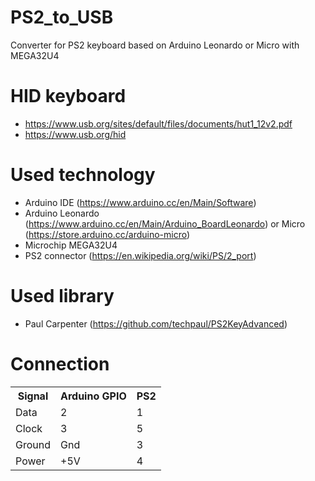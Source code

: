 # PS2_to_USB
Converter for PS2 keyboard based on Arduino Leonardo or Micro with MEGA32U4
# HID keyboard
- https://www.usb.org/sites/default/files/documents/hut1_12v2.pdf
- https://www.usb.org/hid
# Used technology 
- Arduino IDE (https://www.arduino.cc/en/Main/Software)
- Arduino Leonardo (https://www.arduino.cc/en/Main/Arduino_BoardLeonardo) or Micro (https://store.arduino.cc/arduino-micro)
- Microchip MEGA32U4
- PS2 connector (https://en.wikipedia.org/wiki/PS/2_port)
# Used library
- Paul Carpenter (https://github.com/techpaul/PS2KeyAdvanced)
# Connection
<table>
<tr>
 <th scope="col">Signal</th>
 <th scope="col">Arduino GPIO</th>
 <th scope="col">PS2</th>
</tr>
<tr>
 <td>Data</td>
 <td>2</td>
 <td>1</td>
</tr>
<tr>
 <td>Clock</td>
 <td>3</td>
 <td>5</td>
</tr>
<tr>
 <td>Ground</td>
 <td>Gnd</td>
 <td>3</td>
</tr>
<tr>
 <td>Power</td>
 <td>+5V</td>
 <td>4</td>
</tr>
</table>
